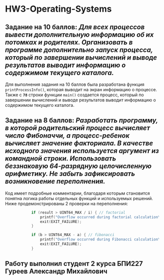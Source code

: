 # HW3-Operating-Systems
## Задание на 10 баллов: ***Для всех процессов вывести дополнительную информацию об их потомках и родителях. Организовать в программе дополнительно запуск процесса, который по завершении вычислений и выводе результатов выводит информацию о содержимом текущего каталога.***
Для выполнения задания на 10 баллов была разработана функция `printProcessInfo()`, которая выводит на экран информацию о процессе. </br> Также с **`78`** строки функции `main()` создается процесс, который по завершении вычислений и выводе результатов выводит информацию о содержимом текущего каталога. 
## Задание на 8 баллов: ***Разработать программу, в которой родительский процесс вычисляет число Фибоначчи, а процесс-ребенок вычисляет значение факториала. В качестве исходного значения используется аргумент из командной строки. Использовать беззнаковую 64-разрядную целочисленную арифметику. Не забыть зафиксировать возникновение переполнения.***
Код имеет подробные комментарии, благодаря которым становится понятна логика работы отдельных функций и используемых решений.</br>
Ниже продемонстрированы 2 проверки на переполнения:
```c++
            if (result > UINT64_MAX / i) { // factorial
                printf("Overflow occurred during factorial calculation\n");
                exit(EXIT_FAILURE);
            }

            if (b > UINT64_MAX - a) { // fibonacci
                printf("Overflow occurred during Fibonacci calculation\n");
                exit(EXIT_FAILURE);
            }
```
## Работу выполнил студент 2 курса БПИ227 Гуреев Александр Михайлович
